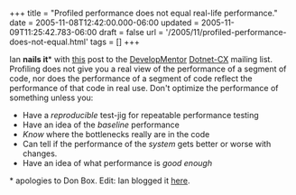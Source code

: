 +++
title = "Profiled performance does not equal real-life performance."
date = 2005-11-08T12:42:00.000-06:00
updated = 2005-11-09T11:25:42.783-06:00
draft = false
url = '/2005/11/profiled-performance-does-not-equal.html'
tags = []
+++

Ian **nails it**\* with [this](http://discuss.develop.com/archives/wa.exe?A2=ind0511b&L=dotnet-cx&T=0&F=&S=&P=1941) post to the [DevelopMentor](http://www.develop.com/) [Dotnet-CX](http://discuss.develop.com/dotnet-cx.html) mailing list. Profiling does not give you a real view of the performance of a segment of code, nor does the performance of a segment of code reflect the performance of that code in real use. Don't optimize the performance of something unless you:

* Have a _reproducible_ test-jig for repeatable performance testing
* Have an idea of the _baseline_ performance
* _Know_ where the bottlenecks really are in the code
* Can tell if the performance of the _system_ gets better or worse with changes.
* Have an idea of what performance is _good enough_

\* apologies to Don Box. Edit: Ian blogged it [here](http://www.interact-sw.co.uk/iangblog/2005/11/09/profiling).
